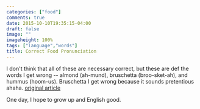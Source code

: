 ```yaml
---
categories: ["food"]
comments: true
date: 2015-10-10T19:35:15-04:00
draft: false
image: ""
imageheight: 100%
tags: ["language","words"]
title: Correct Food Pronunciation
---
```


I don't think that all of these are necessary correct, but these are def the words I get wrong -- almond (ah-mund), bruschetta (broo-sket-ah), and hummus (hoom-us). Bruschetta I get wrong because it sounds pretentious ahaha. [original article](http://the-daily.buzz/correct-food-pronunciation)<!--more-->

One day, I hope to grow up and English good.